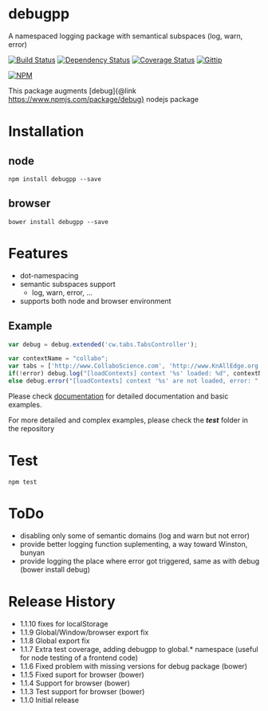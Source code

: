 # debugpp

A namespaced logging package with semantical subspaces (log, warn, error)

[![Build Status](https://travis-ci.org/mprinc/debugpp.svg)](https://travis-ci.org/mprinc/debugpp)
[![Dependency Status](https://david-dm.org/mprinc/debugpp.svg)](https://david-dm.org/mprinc/debugpp)
[![Coverage Status](https://img.shields.io/coveralls/mprinc/debugpp.svg)](https://coveralls.io/r/mprinc/debugpp)
[![Gittip](http://img.shields.io/gittip/mprinc.png)](https://www.gittip.com/mprinc/)

[![NPM](https://nodei.co/npm/debugpp.png?downloads=true&stars=true)](https://nodei.co/npm/debugpp/)

This package augments [debug]{@link https://www.npmjs.com/package/debug} nodejs package

# Installation
## node
	npm install debugpp --save
## browser
	bower install debugpp --save

# Features

* dot-namespacing
* semantic subspaces support
	* log, warn, error, ...
* supports both node and browser environment

## Example

```js
var debug = debug.extended('cw.tabs.TabsController');

var contextName = "collabo";
var tabs = ['http://www.CollaboScience.com', 'http://www.KnAllEdge.org', 'http://www.CollaboArte.com'];
if(!error) debug.log("[loadContexts] context '%s' loaded: %d", contextName, tabs.length);
else debug.error("[loadContexts] context '%s' are not loaded, error: ", contextName, error);
```

Please check [documentation](http://mprinc.github.io/debugpp/ "debugpp Documentation") for detailed documentation and basic examples.

For more detailed and complex examples, please check the ***test*** folder in the repository

# Test
	npm test

# ToDo

* disabling only some of semantic domains (log and warn but not error)
* provide better logging function suplementing, a way toward Winston, bunyan
* provide logging the place where error got triggered, same as with debug (bower install debug)

# Release History
* 1.1.10 fixes for localStorage
* 1.1.9 Global/Window/browser export fix
* 1.1.8 Global export fix
* 1.1.7 Extra test coverage, adding debugpp to global.* namespace (useful for node testing of a frontend code)
* 1.1.6 Fixed problem with missing versions for debug package (bower)
* 1.1.5 Fixed suport for browser (bower)
* 1.1.4 Support for browser (bower)
* 1.1.3 Test support for browser (bower)
* 1.1.0 Initial release
